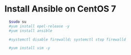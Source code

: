 # Install Ansible on CentOS 7
```sh
  $sudo su
  #yum install epel-release -y
  #yum install ansible

  #systemctl disable firewalld; systemctl stop firewalld

  #yum install vim -y
```

